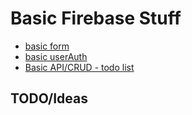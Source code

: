 # Basic Firebase Stuff

- [basic form](https://github.com/jmnelson12/basic-firebase-stuff/tree/master/basicForm)
- [basic userAuth](https://github.com/jmnelson12/basic-firebase-stuff/tree/master/userAuth)
- [Basic API/CRUD - todo list](https://github.com/jmnelson12/basic-firebase-stuff/tree/master/basicTodoList)


## TODO/Ideas
